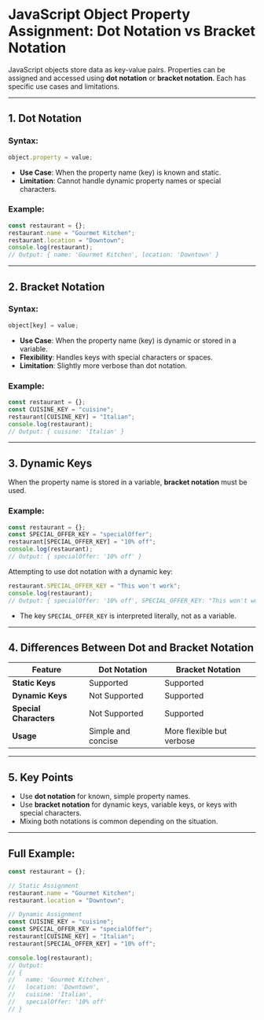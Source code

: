 
# JavaScript Object Property Assignment: Dot Notation vs Bracket Notation

JavaScript objects store data as key-value pairs. Properties can be assigned and accessed using **dot notation** or **bracket notation**. Each has specific use cases and limitations.

---

## 1. Dot Notation

### Syntax:
```javascript
object.property = value;
```

- **Use Case**: When the property name (key) is known and static.
- **Limitation**: Cannot handle dynamic property names or special characters.

### Example:
```javascript
const restaurant = {};
restaurant.name = "Gourmet Kitchen";
restaurant.location = "Downtown";
console.log(restaurant);
// Output: { name: 'Gourmet Kitchen', location: 'Downtown' }
```

---

## 2. Bracket Notation

### Syntax:
```javascript
object[key] = value;
```

- **Use Case**: When the property name (key) is dynamic or stored in a variable.
- **Flexibility**: Handles keys with special characters or spaces.
- **Limitation**: Slightly more verbose than dot notation.

### Example:
```javascript
const restaurant = {};
const CUISINE_KEY = "cuisine";
restaurant[CUISINE_KEY] = "Italian";
console.log(restaurant);
// Output: { cuisine: 'Italian' }
```

---

## 3. Dynamic Keys

When the property name is stored in a variable, **bracket notation** must be used.

### Example:
```javascript
const restaurant = {};
const SPECIAL_OFFER_KEY = "specialOffer";
restaurant[SPECIAL_OFFER_KEY] = "10% off";
console.log(restaurant);
// Output: { specialOffer: '10% off' }
```

Attempting to use dot notation with a dynamic key:
```javascript
restaurant.SPECIAL_OFFER_KEY = "This won't work";
console.log(restaurant);
// Output: { specialOffer: '10% off', SPECIAL_OFFER_KEY: "This won't work" }
```

- The key `SPECIAL_OFFER_KEY` is interpreted literally, not as a variable.

---

## 4. Differences Between Dot and Bracket Notation

| Feature                  | Dot Notation               | Bracket Notation              |
|--------------------------|----------------------------|--------------------------------|
| **Static Keys**          | Supported                 | Supported                     |
| **Dynamic Keys**         | Not Supported             | Supported                     |
| **Special Characters**   | Not Supported             | Supported                     |
| **Usage**                | Simple and concise        | More flexible but verbose     |

---

## 5. Key Points

- Use **dot notation** for known, simple property names.
- Use **bracket notation** for dynamic keys, variable keys, or keys with special characters.
- Mixing both notations is common depending on the situation.

---

## Full Example:
```javascript
const restaurant = {};

// Static Assignment
restaurant.name = "Gourmet Kitchen";
restaurant.location = "Downtown";

// Dynamic Assignment
const CUISINE_KEY = "cuisine";
const SPECIAL_OFFER_KEY = "specialOffer";
restaurant[CUISINE_KEY] = "Italian";
restaurant[SPECIAL_OFFER_KEY] = "10% off";

console.log(restaurant);
// Output:
// {
//   name: 'Gourmet Kitchen',
//   location: 'Downtown',
//   cuisine: 'Italian',
//   specialOffer: '10% off'
// }
```
